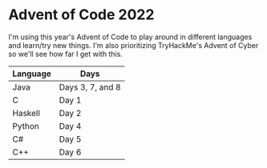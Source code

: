 # Advent of Code 2022
I'm using this year's Advent of Code to play around in different languages and learn/try new things. I'm also prioritizing TryHackMe's Advent of Cyber so we'll see how far I get with this.

|Language|Days|
|---|---|
|Java|Days 3, 7, and 8|
|C|Day 1|
|Haskell|Day 2|
|Python|Day 4|
|C#|Day 5|
|C++|Day 6|
